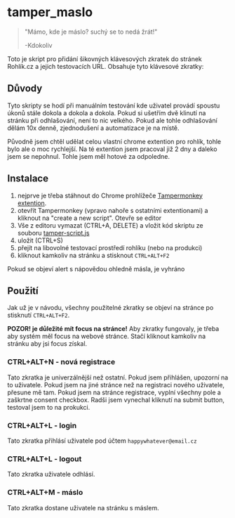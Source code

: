 # tamper_maslo

> "Mámo, kde je máslo? suchý se to nedá žrát!"
>
> -Kdokoliv

Toto je skript pro přidání šikovných klávesových zkratek do stránek Rohlík.cz a jejich testovacích URL. Obsahuje tyto klávesové zkratky:

## Důvody

Tyto skripty se hodí při manuálním testování kde uživatel provádí spoustu úkonů stále dokola a dokola a dokola. Pokud si ušetřím dvě klinutí na stránku při odhlašování, není to nic velkého. Pokud ale tohle odhlašování dělám 10x denně, zjednodušení a automatizace je na místě.

Původně jsem chtěl udělat celou vlastní chrome extention pro rohlík, tohle bylo ale o moc rychlejší. Na té extention jsem pracoval již 2 dny a daleko jsem se nepohnul. Tohle jsem měl hotové za odpoledne.

## Instalace

1. nejprve je třeba stáhnout do Chrome prohlížeče [Tampermonkey extention](https://chrome.google.com/webstore/detail/tampermonkey/dhdgffkkebhmkfjojejmpbldmpobfkfo?hl=en).
2. otevřít Tampermonkey (vpravo nahoře s ostatními extentionami) a kliknout na "create a new script". Otevře se editor
3. Vše z editoru vymazat (CTRL+A, DELETE) a vložit kód skriptu ze souboru [tamper-script.js](https://github.com/jozso39/tamper_maslo/blob/master/tamper-script.js)
4. uložit (CTRL+S)
5. přejít na libovolné testovací prostředí rohlíku (nebo na produkci)
6. kliknout kamkoliv na stránku a stisknout `CTRL+ALT+F2`

Pokud se objeví alert s nápovědou ohledně másla, je vyhráno

## Použití

Jak už je v návodu, všechny použitelné zkratky se objeví na stránce po stisknutí `CTRL+ALT+F2`.

**POZOR! je důležité mít focus na stránce!** Aby zkratky fungovaly, je třeba aby systém měl focus na webové stránce. Stačí kliknout kamkoliv na stránku aby jsi focus získal.

### CTRL+ALT+N - nová registrace

Tato zkratka je univerzálnější než ostatní. Pokud jsem přihlášen, upozorní na to uživatele. Pokud jsem na jiné stránce než na registraci nového uživatele, přesune mě tam. Pokud jsem na stránce registrace, vyplní všechny pole a zaškrtne consent checkbox. Radši jsem vynechal kliknutí na submit button, testoval jsem to na prokukci.

### CTRL+ALT+L - login

Tato zkratka přihlásí uživatele pod účtem `happywhatever@email.cz`

### CTRL+ALT+L - logout

Tato zkratka uživatele odhlásí.

### CTRL+ALT+M - máslo

Tato zkratka dostane uživatele na stránku s máslem.
